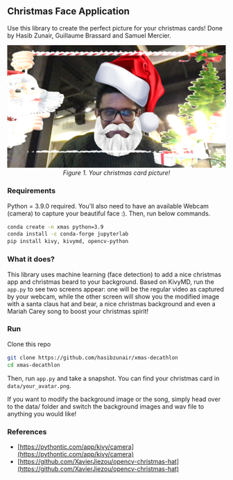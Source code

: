 ## Christmas Face Application

Use this library to create the perfect picture for your christmas cards! Done by Hasib Zunair, Guillaume Brassard and 
Samuel Mercier. 

<p align="center">
    <a href="#"><img src="./data/your_avatar.png"></a> <br/>
    <em>
    Figure 1. Your christmas card picture!
    </em>
</p>


### Requirements

Python = 3.9.0 required. You'll also need to have an available Webcam (camera) to capture your beautiful face :). Then, run below commands.
```bash
conda create -n xmas python=3.9
conda install -c conda-forge jupyterlab
pip install kivy, kivymd, opencv-python
```

### What it does?

This library uses machine learning (face detection) to add a nice christmas app and christmas beard to your background. Based on KivyMD, run the `app.py` to see two screens appear: one will be the regular video as captured by your webcam, while the other screen will show you
the modified image with a santa claus hat and bear, a nice christmas background and even a Mariah Carey song to boost your christmas spirit!

### Run 

Clone this repo 
```bash
git clone https://github.com/hasibzunair/xmas-decathlon
cd xmas-decathlon
```
Then, run `app.py` and take a snapshot. You can find your christmas card in `data/your_avatar.png`.

If you want to modify the background image or the song, simply head over to the data/ folder and switch the background images and wav file to anything you would like!


### References
* [https://pythontic.com/app/kivy/camera](https://pythontic.com/app/kivy/camera)
* [https://github.com/XavierJiezou/opencv-christmas-hat](https://github.com/XavierJiezou/opencv-christmas-hat)